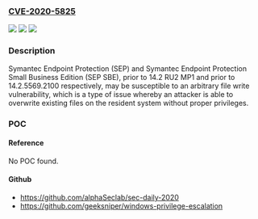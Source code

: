 ### [CVE-2020-5825](https://cve.mitre.org/cgi-bin/cvename.cgi?name=CVE-2020-5825)
![](https://img.shields.io/static/v1?label=Product&message=Symantec%20Endpoint%20Protection%20(SEP)%20and%20Symantec%20Endpoint%20Protection%20Small%20Business%20Edition%20(SEP%20SBE)&color=blue)
![](https://img.shields.io/static/v1?label=Version&message=n%2Fa&color=blue)
![](https://img.shields.io/static/v1?label=Vulnerability&message=Arbitrary%20File%20Write&color=brighgreen)

### Description

Symantec Endpoint Protection (SEP) and Symantec Endpoint Protection Small Business Edition (SEP SBE), prior to 14.2 RU2 MP1 and prior to 14.2.5569.2100 respectively, may be susceptible to an arbitrary file write vulnerability, which is a type of issue whereby an attacker is able to overwrite existing files on the resident system without proper privileges.

### POC

#### Reference
No POC found.

#### Github
- https://github.com/alphaSeclab/sec-daily-2020
- https://github.com/geeksniper/windows-privilege-escalation

